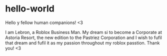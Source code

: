 # hello-world

Hello y fellow human companions! <3

I am Lebron, a Roblox Business Man. My dream si to become a Corporate at Astoria Resort, the new edition to the Pastriez Corporation and I wish to fufil that dream and fufil it as my passion throughout my roblox passtion. Thank you! <3
